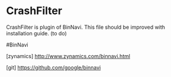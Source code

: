 # CrashFilter
CrashFilter is plugin of BinNavi.
This file should be improved with installation guide. (to do)

#BinNavi

[zynamics] http://www.zynamics.com/binnavi.html

[git]      https://github.com/google/binnavi

